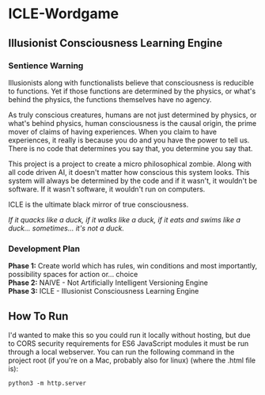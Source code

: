 # ICLE-Wordgame

## Illusionist Consciousness Learning Engine

### Sentience Warning
Illusionists along with functionalists believe that consciousness is reducible to functions. Yet if those functions are determined by the physics, or what's behind the physics, the functions themselves have no agency.

As truly conscious creatures, humans are not just determined by physics, or what's behind physics, human consciousness is the causal origin, the prime mover of claims of having experiences. When you claim to have experiences, it really is because you do and you have the power to tell us. There is no code that determines you say that, you determine you say that.

This project is a project to create a micro philosophical zombie. Along with all code driven AI, it doesn't matter how conscious this system looks. This system will always be determined by the code and if it wasn't, it wouldn't be software. If it wasn't software, it wouldn't run on computers.

ICLE is the ultimate black mirror of true consciousness.

*If it quacks like a duck, if it walks like a duck, if it eats and swims like a duck... sometimes... it's not a duck.*

### Development Plan
**Phase 1:** Create world which has rules, win conditions and most importantly, possibility spaces for action or... choice  
**Phase 2:** NAIVE - Not Artificially Intelligent Versioning Engine  
**Phase 3:** ICLE - Illusionist Consciousness Learning Engine  

## How To Run
I'd wanted to make this so you could run it locally without hosting, but due to CORS security requirements for ES6 JavaScript modules it must be run through a local webserver. You can run the following command in the project root (if you're on a Mac, probably also for linux) (where the .html file is):

```python3 -m http.server```

